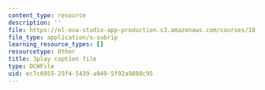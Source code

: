 ```yaml
---
content_type: resource
description: ''
file: https://ol-ocw-studio-app-production.s3.amazonaws.com/courses/18-01sc-single-variable-calculus-fall-2010/ec7c695525f45439a9495f92a9888c95_1RLctDS2hUQ.vtt
file_type: application/x-subrip
learning_resource_types: []
resourcetype: Other
title: 3play caption file
type: OCWFile
uid: ec7c6955-25f4-5439-a949-5f92a9888c95
---
```

